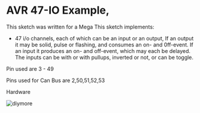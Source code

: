 # AVR 47-IO Example, 

This sketch was written for a Mega
This sketch implements:
* 47 i/o channels, each of which can be an input or an output,
   If an output it may be solid, pulse or flashing, and consumes an on- and 0ff-event. 
   If an input it produces an on- and off-event, which may each be delayed.  The 
     inputs can be with or with pullups, inverted or not, or can be toggle. 


Pin used are 3 - 49

Pins used for Can Bus are 2,50,51,52,53

Hardware 

![diymore](https://github.com/user-attachments/assets/652ead3b-30c4-4418-85ac-5b0c8188a793)



